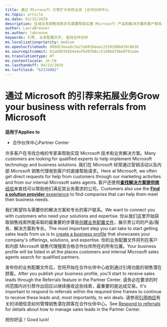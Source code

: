 ```yaml
---
title: 通过 Microsoft 引荐扩大你的业务 |合作伙伴中心
ms.topic: article
ms.date: 03/15/2019
description: 生成业务销售线索并与需要帮助实施 Microsoft 产品和解决方案的客户联系。
author: LauraBrenner
ms.author: labrenne
keywords: 引荐, 业务配置文件, 查找合作伙伴
ms.localizationpriority: medium
ms.openlocfilehash: d0dd23eaadc5a27a6818aeac2529288b639c6b36
ms.sourcegitcommit: b1ab80345b4e4af649fb8cc51d96d798e0791ade
ms.translationtype: HT
ms.contentlocale: zh-CN
ms.lasthandoff: 04/23/2019
ms.locfileid: "62134002"
---
```

<!-- FWLink:  https://go.microsoft.com/fwlink/?linkid=849775 (top of page) -->

# <a name="grow-your-business-with-referrals-from-microsoft"></a><span data-ttu-id="d2c63-104">通过 Microsoft 的引荐来拓展业务</span><span class="sxs-lookup"><span data-stu-id="d2c63-104">Grow your business with referrals from Microsoft</span></span>

<span data-ttu-id="d2c63-105">**适用于**</span><span class="sxs-lookup"><span data-stu-id="d2c63-105">**Applies to**</span></span>

-  <span data-ttu-id="d2c63-106">合作伙伴中心</span><span class="sxs-lookup"><span data-stu-id="d2c63-106">Partner Center</span></span>

<span data-ttu-id="d2c63-107">许多客户在寻找合格的专家来帮助实现 Microsoft 技术和业务解决方案。</span><span class="sxs-lookup"><span data-stu-id="d2c63-107">Many customers are looking for qualified experts to help implement Microsoft technology and business solutions.</span></span> <span data-ttu-id="d2c63-108">我们在 Microsoft 经常通过营销活动以及内部 Microsoft 销售代理收到客户的直接帮助请求。</span><span class="sxs-lookup"><span data-stu-id="d2c63-108">Here at Microsoft, we often get direct requests for help from customers through our marketing activities and from our internal Microsoft sales agents.</span></span> <span data-ttu-id="d2c63-109">客户还使用[**查找解决方案提供商**经验](https://www.microsoft.com/solution-providers/search)来查找可以帮助他们满足其业务需求的公司。</span><span class="sxs-lookup"><span data-stu-id="d2c63-109">Customers also use the [**Find a solution provider** experience](https://www.microsoft.com/solution-providers/search) to find companies that can help them meet their business needs.</span></span> 

<span data-ttu-id="d2c63-110">我们希望你与需要你的解决方案和专长的客户联系。</span><span class="sxs-lookup"><span data-stu-id="d2c63-110">We want to connect you with customers who need your solutions and expertise.</span></span> <span data-ttu-id="d2c63-111">你从我们这里开始获取销售线索所能采取的最重要的步骤是[创建业务配置文件](create-a-marketing-profile.md)，展示贵公司的产品/服务、解决方案和专长。</span><span class="sxs-lookup"><span data-stu-id="d2c63-111">The most important step you can take to start getting sales leads from us is to [create a business profile](create-a-marketing-profile.md) that showcases your company's offerings, solutions, and expertise.</span></span> <span data-ttu-id="d2c63-112">你的业务配置文件将列在客户和内部 Microsoft 销售代理搜索合格合作伙伴所在的所有位置。</span><span class="sxs-lookup"><span data-stu-id="d2c63-112">Your business profile will be listed in all the places customers and internal Microsoft sales agents search for qualified partners.</span></span> 

 <span data-ttu-id="d2c63-113">发布你的业务配置文件后，您将开始在合作伙伴中心收到通过引用功能的销售潜在顾客。</span><span class="sxs-lookup"><span data-stu-id="d2c63-113">After you publish your business profile, you'll start to receive sales leads through the Referrals feature in the Partner Center.</span></span> <span data-ttu-id="d2c63-114">请务必在要求的时间范围内对引荐作出回应以继续接收这些线索，最重要的是达成交易。</span><span class="sxs-lookup"><span data-stu-id="d2c63-114">It's important to respond to referrals within the required time frames to continue to receive these leads and, most importantly, to win deals.</span></span> <span data-ttu-id="d2c63-115">请参阅[引用响应](responding-to-referrals.md)有关的详细信息如何管理销售潜在顾客在合作伙伴中心。</span><span class="sxs-lookup"><span data-stu-id="d2c63-115">See [Respond to referrals](responding-to-referrals.md) for details about how to manage sales leads in the Partner Center.</span></span>  

<span data-ttu-id="d2c63-116">祝你好运！</span><span class="sxs-lookup"><span data-stu-id="d2c63-116">Good luck!</span></span>

<!-- 
*  [Analyze your business profile](analyze-your-marketing-profile.md) Regularly review and optimize your business profile to make sure you’re getting in front of your target customers.
-->
